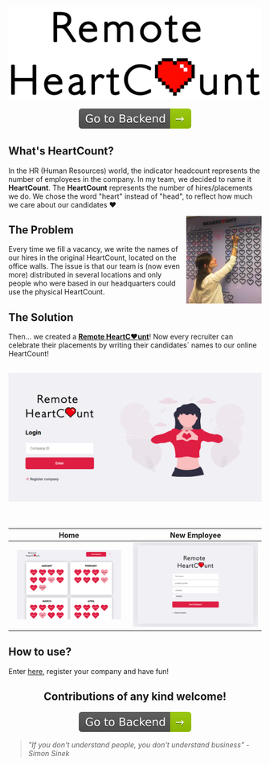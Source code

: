 <h1 align="center">
   <a href="https://remoteheartcount.herokuapp.com/">
      <img src="src/assets/logo.svg" align="center" alt="Remote HeartCount" title="Remote HeartCount"/>
   </a>
</h1>

<p align="center">
   <a href="https://github.com/kaiofelipejs/remote-heartcount-backend">
      <img src="docs/img/go-to-backend.svg">
   </a>
</p>

## What's HeartCount?

In the HR (Human Resources) world, the indicator headcount represents the number of employees in the company. In my team, we decided to name it **HeartCount**.
The **HeartCount** represents the number of hires/placements we do. We chose the word "heart" instead of "head", to reflect how much we care about our candidates ❤️

<img src="docs/img/fisical-heartcount.png" align="right" width="150px" alt="Physical HeartCount" title="Physical HeartCount"/>

## The Problem

Every time we fill a vacancy, we write the names of our hires in the original HeartCount, located on the office walls. The issue is that our team is (now even more) distributed in several locations and only people who were based in our headquarters could use the physical HeartCount.

## The Solution

Then... we created a [**Remote HeartC❤️unt**](https://remoteheartcount.herokuapp.com/)!
Now every recruiter can celebrate their placements by writing their candidates´ names to our online HeartCount!

<h2 align="center">
   <img src="docs/img/login.png" alt="Login page screenshot" title="Login page">
</h2>

<br/>

|                                           Home                                            |                                                  New Employee                                                   |
| :---------------------------------------------------------------------------------------: | :-------------------------------------------------------------------------------------------------------------: |
| <img src="docs/img/cards-months.png" alt="Home page screenshot" title="Home" width="91%"> | <img src="docs/img/new-employee.png" alt="New Employee page screenshot" title="New employee page" width="100%"> |

## How to use?

Enter [here](https://remoteheartcount.herokuapp.com/), register your company and have fun!

<h2 align="center">
   Contributions of any kind welcome!
</h2>

<p align="center">
   <a href="https://github.com/kaiofelipejs/remote-heartcount-backend">
      <img src="docs/img/go-to-backend.svg">
   </a>
</p>

> _"If you don't understand people, you don't understand business" - Simon Sinek_
